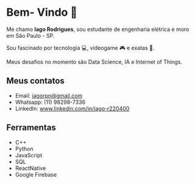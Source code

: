 # Bem- Vindo 👋
Me chamo **Iago Rodrigues**, sou estudante de engenharia elétrica e moro em São Paulo - SP.

Sou fascinado por tecnologia :computer:, videogame :video_game: e exatas :microscope:. 

Meus desafios no momento são Data Science, IA e Internet of Things.

## Meus contatos
- Email: iagorpn@gmail.com
- Whatsapp: (11) 98298-7336
- LinkedIn: www.linkedin.com/in/iago-r220400

## Ferramentas
- C++
- Python
- JavaScript
- SQL
- ReactNative
- Google Firebase



<!---
IagoRPN/IagoRPN is a ✨ special ✨ repository because its `README.md` (this file) appears on your GitHub profile.
You can click the Preview link to take a look at your changes.
--->

